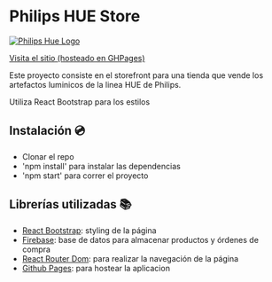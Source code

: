 # Philips HUE Store

[![Philips Hue Logo](https://upload.wikimedia.org/wikipedia/commons/thumb/3/3a/Philips_Hue_logo.svg/317px-Philips_Hue_logo.svg.png)](https://tom-cor.github.io/coderhouse-proyecto-react)

[Visita el sitio (hosteado en GHPages)](https://tom-cor.github.io/coderhouse-proyecto-react)

Este proyecto consiste en el storefront para una tienda que vende los artefactos luminicos de la linea HUE de Philips.

Utiliza React Bootstrap para los estilos

## Instalación 💿

- Clonar el repo
- 'npm install' para instalar las dependencias
- 'npm start' para correr el proyecto

## Librerías utilizadas 📚

- [React Bootstrap](https://react-bootstrap.github.io): styling de la página
- [Firebase](https://firebase.google.com): base de datos para almacenar productos y órdenes de compra
- [React Router Dom](https://www.npmjs.com/package/react-router-dom): para realizar la navegación de la página
- [Github Pages](): para hostear la aplicacion
